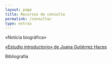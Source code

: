 ```yaml
---
layout: page
title: Recursos de consulta
permalink: /consulta/
type: extras
---
```


«Noticia biográfica»

 <a href="../consulta/JGHestudio09">«Estudio introductorio» de Juana Gutiérrez Haces</a>

 Bibliografía

